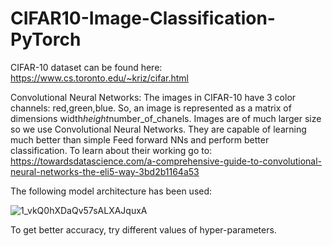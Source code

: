 # CIFAR10-Image-Classification-PyTorch
CIFAR-10 dataset can be found here: https://www.cs.toronto.edu/~kriz/cifar.html

Convolutional Neural Networks:
The images in CIFAR-10 have 3 color channels: red,green,blue. So, an image is represented as a matrix of dimensions width*height*number_of_chanels. Images are of much larger size so we use Convolutional Neural Networks. They are capable of learning much better than simple Feed forward NNs and perform better classification. To learn about their working go to: https://towardsdatascience.com/a-comprehensive-guide-to-convolutional-neural-networks-the-eli5-way-3bd2b1164a53

The following model architecture has been used:

![1_vkQ0hXDaQv57sALXAJquxA](https://user-images.githubusercontent.com/75927878/227108440-14e2230c-fd1b-4865-a77f-bdf61de6ea75.jpg)

To get better accuracy, try different values of hyper-parameters.
